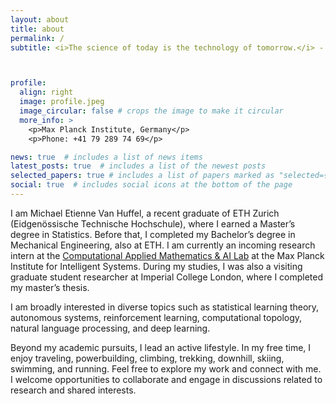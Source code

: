 ```yaml
---
layout: about
title: about
permalink: /
subtitle: <i>The science of today is the technology of tomorrow.</i> - Edward Teller



profile:
  align: right
  image: profile.jpeg
  image_circular: false # crops the image to make it circular
  more_info: >
    <p>Max Planck Institute, Germany</p>
    <p>Phone: +41 79 289 74 69</p>

news: true  # includes a list of news items
latest_posts: true  # includes a list of the newest posts
selected_papers: true # includes a list of papers marked as "selected={true}"
social: true  # includes social icons at the bottom of the page
---
```


I am Michael Etienne Van Huffel, a recent graduate of ETH Zurich (Eidgenössische Technische Hochschule), where I earned a Master’s degree in Statistics. Before that, I completed my Bachelor’s degree in Mechanical Engineering, also at ETH.  I am currently an incoming research intern at the [Computational Applied Mathematics & AI Lab](https://camail.org) at the Max Planck Institute for Intelligent Systems. During my studies, I was also a visiting graduate student researcher at Imperial College London, where I completed my master’s thesis.

I am broadly interested in diverse topics such as statistical learning theory, autonomous systems, reinforcement learning, computational topology, natural language processing, and deep learning.

Beyond my academic pursuits, I lead an active lifestyle. In my free time, I enjoy traveling, powerbuilding, climbing, trekking, downhill, skiing, swimming, and running. Feel free to explore my work and connect with me. I welcome opportunities to collaborate and engage in discussions related to research and shared interests.